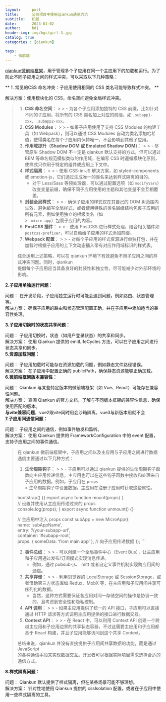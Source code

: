 ```yaml
---
layout:     post
title:      公司项目中使用qiankun遇见的坑
subtitle:   如题
date:       2023-01-02
author:     hdj
header-img: img/bgs/girl-3.jpg
catalog: true
categories : [qiankun]

tags:
    - 微前端
---
```


 [qiankun微前端框架](https://qiankun.umijs.org/zh/guide/getting-started)，用于管理多个子应用在同一个主应用下的加载和运行。为了防止不同子应用之间的样式冲突，可以采取以下几种策略：


** 1. 常见的CSS 命名冲突：子应用使用相同的 CSS 类名可能导致样式冲突。 **

解决方案：使用模块化的 CSS，命名空间避免全局样式冲突。
> 1.  **CSS 命名空间**：
      >
      >     -   为各个子应用添加独特的 CSS 前缀，比如针对不同的子应用，将所有的 CSS 类名加上对应的前缀，如 `.subapp1-xxx`、`.subapp2-xxx`。
> 2.  **CSS Modules**：
      >
      >     -   如果子应用使用了支持 CSS Modules 的构建工具（如 Webpack），则可以通过 CSS Modules 自动为类名添加哈希值，使得类名在每个子应用内保持唯一，不会影响到其他子应用。
> 3.  **作用域提升（Shadow DOM 或 Emulated Shadow DOM）**：
      >
      >     -   尽管原生 Shadow DOM 不一定是 qiankun 默认支持的方式，但可以通过 BEM 等命名规范模拟类似的作用域，在编写 CSS 时遵循模块化原则，使样式只作用于特定的组件或应用上下文中。
> 4.  **样式隔离**：
      >
      >     -   使用 CSS-in-JS 解决方案，如 styled-components 或 emotion-js，它们通过生成唯一的类名来达到样式隔离的目的。
>     -   对于 Less/Sass 等预处理器，可以通过配置选项（如 `modifyVars`）改变变量前缀，确保不同子应用使用的主题和其他变量不会互相覆盖。
> 5.  **封装全局样式**：
      >
      >     -   确保子应用的样式仅在其自己的 DOM 树范围内生效，避免编写全局样式，或者使用特殊的类名层级结构包裹子应用的所有元素，例如使用独立的根级类名（如  
                >         `.micro-app`）包裹子应用的内容。
> 6.  **PostCSS 插件**：
      >
      >     -   使用 PostCSS 进行样式处理，结合相关插件如 `postcss-prefixer`，可以自动给子应用的样式添加前缀。
> 7.  **Webpack 配置**：
      >
      >     -   对每个子应用的样式资源进行单独打包，并在加载时根据子应用的上下文动态插入带有对应作用域标识的样式表。
>
> 综合运用上述策略，可以在 qiankun 环境下有效避免不同子应用之间的样式冲突问题。同时，qiankun  
> 提倡每个子应用应当具备良好的封装性和独立性，尽可能减少对外部环境的影响。



**2.子应用单独运行问题：**

问题： 在开发阶段，子应用独立运行时可能会遇到问题，例如路由、状态管理等。  
解决方案： 确保子应用的路由和状态管理配置正确，并在子应用中添加适当的兼容性处理。  

**3.子应用切换时的状态共享问题：**


问题： 子应用切换时，状态（如用户登录状态）的共享和同步。  
解决方案： 使用 Qiankun 提供的 emitLifeCycles 方法，可以在子应用之间进行状态共享和同步。  
**5.资源加载问题：**

问题： 子应用加载时可能存在资源加载的问题，例如静态文件路径错误。  
解决方案： 在子应用中配置正确的 publicPath，确保静态资源能够正确加载。  
**6.微前端框架版本兼容性：**

问题： Qiankun 与某些特定版本的微前端框架（如 Vue、React）可能存在兼容性问题。  
解决方案： 查阅 Qiankun 的官方文档，了解与不同版本框架的兼容性信息，确保使用匹配的版本。  
**与vite兼容问题**，vue2跟vite同时用会沙箱隔离，vue3与新版本用就不会  
**7.子应用间通信问题：**

问题： 子应用之间的通信，例如事件触发和监听。  
解决方案： 使用 Qiankun 提供的 FrameworkConfiguration 中的 event 配置，支持子应用之间的事件通信。

> 在 qiankun 微前端框架中，子应用之间以及主应用与子应用之间进行数据通信主要通过以下几种方式：
>
> 1.  **生命周期钩子**：
      >
      >     -   子应用可以通过 qiankun 提供的生命周期钩子函数向主应用传递信息，主应用也可以在这些钩子函数中接收和处理来自子应用的数据。例如，子应用在 `props`  
                >         生命周期钩子中设置数据，主应用在注册子应用时获取这些属性。
>
>
> bootstrap() {} export async function mount(props) {  
> // 设置并使用从主应用传递过来的 props  
> console.log(props); } export async function unmount() {}
>
> // 主应用中注入 props const subApp = new MicroApp({  
> name: ‘subAppName’,  
> entry: ‘//your-subapp-url’,  
> container: ‘#subapp-root’,  
> props: { someData: ‘from main app’ }, // 向子应用传递数据 }); \`\`\`
>
> 2.  **事件总线**：
      >
      >     -   可以创建一个全局事件中心（Event Bus），让主应用和子应用通过发布/订阅模式实现消息传递。
>     -   例如，通过 pubsub-js、 mitt 或者自定义事件机制实现跨应用间的通信。
> 3.  **共享存储**：
      >
      >     -   利用浏览器的 LocalStorage 或 SessionStorage，或者借助第三方状态库如 Redux、MobX 等，在主应用和子应用间共享可序列化的数据。
>     -   当然，这种方式需要保证各应用对同一存储空间的操作是协调一致的，且考虑到安全性和隐私控制。
> 4.  **API 调用**：
      >
      >     -   如果主应用提供了统一的 API 接口，子应用可以直接通过 HTTP 请求等方式调用主应用提供的接口进行数据交互。
> 5.  **Context API**：
      >
      >     -   在 React 中，可以利用 Context API 创建一个跨越主应用和子应用边界的共享状态容器，不过这需要主应用和子应用都基于 React 构建，并且子应用能够访问到这个共享 Context。
>
> 总结来说，qiankun 并没有直接提供子应用间共享数据的功能，而是通过 JavaScript  
> 的各种通信手段来实现数据交互。开发者可以根据实际项目需求选择合适的通信方式。

**8.样式隔离问题：**

问题： Qiankun 默认提供了样式隔离，但在某些场景可能不够理想。  
解决方案： 针对性地使用 Qiankun 提供的 cssIsolation 配置，或者在子应用中使用一些样式隔离的工具。  






